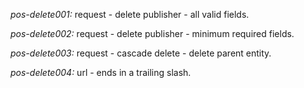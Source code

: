 *pos-delete001:* request - delete publisher - all valid fields.

*pos-delete002:* request - delete publisher - minimum required fields.

*pos-delete003:* request - cascade delete - delete parent entity.

*pos-delete004:* url - ends in a trailing slash.
